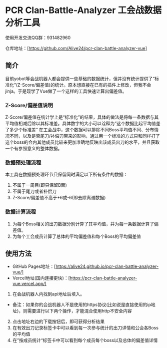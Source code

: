 # PCR Clan-Battle-Analyzer 工会战数据分析工具

使用开发交流QQ群：931482960

仓库地址：[https://github.com/Alive24/pcr-clan-battle-analyzer-vue]

## 简介
目前yobot等会战机器人都会提供一些基础的数据统计，但并没有统计提供了“标准化”(Z-Score/偏差值)的统计。原本想直接在已有的插件上修改，但我不会jinja。于是现学了Vue做了一个这样的工具快速计算出偏差值。

### Z-Score/偏差值说明
Z-Score/偏差值在统计学上是“标准化”的结果，具体的做法是将每一条数据与其平均值相减后除以其标准差。具体数字的大小可以诠释为”这个数据比起平均值差了多少个标准差“
在工会战中，这个数据可以排除不同Boss平均值不同、分布情况不同，以及是否尾刀/补偿刀带来的影响，通过用一个标准的方式只和同样打了这个boss的会内其他成员比较来更加准确地反映出该成员出刀的水平，并且获取一个有参照意义的整体数据。

### 数据预处理流程
本工具在数据预处理环节只保留同时满足以下所有条件的数据：
1. 不属于一周目(即只保留B面)
2. 不属于尾刀或者补偿刀
3. Z-Score/偏差值不高于+6或-6(即去除离谱数据)

### 数据计算流程
1. 为每个Boss相关的出刀数据分别计算了其平均值，并为每一条数据计算了偏差值。
2. 为每个工会成员计算了总体的平均偏差值和每个Boss的平均偏差值

## 使用方法
- GitHub Pages地址：[https://alive24.github.io/pcr-clan-battle-analyzer-vue/]
- Vercel地址(国内连接更快)：[https://pcr-clan-battle-analyzer-vue.vercel.app/]

1. 在会战机器人内找到api地址后填入。
- 备注：如果你的会战机器人不是使用的https协议(比如说是直接使用的ip地址)，则需要进行以下两个操作，才能混合使用http不安全内容
2. 点击地址右边的下载按钮后，即可获得分析结果
3. 在有效出刀记录标签卡中可以看到每一次参与统计的出刀详情和公会各Boss的平均值
4. 在”按成员统计“标签卡中可以看到每个成员每个boss以及总体的偏差值详情
